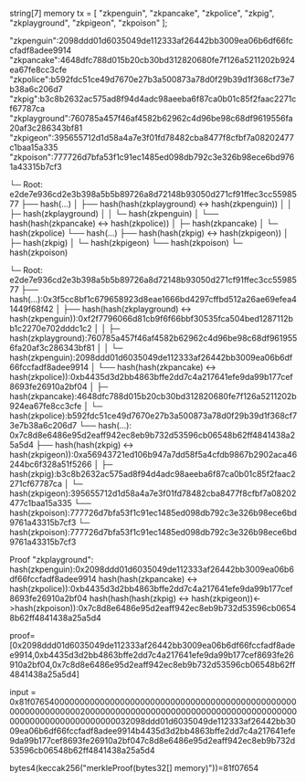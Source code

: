 string[7] memory tx = [
        "zkpenguin",
        "zkpancake",
        "zkpolice",
        "zkpig",
        "zkplayground",
        "zkpigeon",
        "zkpoison"
    ];

"zkpenguin":2098ddd01d6035049de112333af26442bb3009ea06b6df66fccfadf8adee9914
"zkpancake":4648dfc788d015b20cb30bd312820680fe7f126a5211202b924ea67fe8cc3cfe
"zkpolice":b592fdc51ce49d7670e27b3a500873a78d0f29b39d1f368cf73e7b38a6c206d7
"zkpig":b3c8b2632ac575ad8f94d4adc98aeeba6f87ca0b01c85f2faac2271cf67787ca
"zkplayground":760785a457f46af4582b62962c4d96be98c68df9619556fa20af3c286343bf81
"zkpigeon":395655712d1d58a4a7e3f01fd78482cba8477f8cfbf7a08202477c1baa15a335
"zkpoison":777726d7bfa53f1c91ec1485ed098db792c3e326b98ece6bd9761a43315b7cf3

└─ Root: e2de7e936cd2e3b398a5b5b89726a8d72148b93050d271cf91ffec3cc5598577
   ├── hash(...)
   │   ├── hash(hash(zkplayground) <-> hash(zkpenguin))
   │   │    ├─ hash(zkplayground)
   │   │    └─ hash(zkpenguin)
   │   └── hash(hash(zkpancake) <-> hash(zkpolice))
   │        ├─ hash(zkpancake)
   │        └─ hash(zkpolice)
   └── hash(...)
       ├── hash(hash(zkpig) <-> hash(zkpigeon))
       │    ├─ hash(zkpig)
       │    └─ hash(zkpigeon)
       └── hash(zkpoison)
            └─ hash(zkpoison)

└─ Root: e2de7e936cd2e3b398a5b5b89726a8d72148b93050d271cf91ffec3cc5598577
   ├── hash(...):0x3f5cc8bf1c679658923d8eae1666bd4297cffbd512a26ae69efea41449f68f42
   │   ├── hash(hash(zkplayground) <-> hash(zkpenguin)):0xf2f7796066d81cb9f6f66bbf30535fca504bed1287112bb1c2270e702dddc1c2
   │   │    ├─ hash(zkplayground):760785a457f46af4582b62962c4d96be98c68df9619556fa20af3c286343bf81
   │   │    └─ hash(zkpenguin):2098ddd01d6035049de112333af26442bb3009ea06b6df66fccfadf8adee9914
   │   └── hash(hash(zkpancake) <-> hash(zkpolice)):0xb4435d3d2bb4863bffe2dd7c4a217641efe9da99b177cef8693fe26910a2bf04
   │        ├─ hash(zkpancake):4648dfc788d015b20cb30bd312820680fe7f126a5211202b924ea67fe8cc3cfe
   │        └─ hash(zkpolice):b592fdc51ce49d7670e27b3a500873a78d0f29b39d1f368cf73e7b38a6c206d7
   └── hash(...):   0x7c8d8e6486e95d2eaff942ec8eb9b732d53596cb06548b62ff4841438a25a5d4
       ├── hash(hash(zkpig) <-> hash(zkpigeon)):0xa56943721ed106b947a7dd58f5a4cfdb9867b2902aca46244bc6f328a51f5266
       │    ├─ hash(zkpig):b3c8b2632ac575ad8f94d4adc98aeeba6f87ca0b01c85f2faac2271cf67787ca
       │    └─ hash(zkpigeon):395655712d1d58a4a7e3f01fd78482cba8477f8cfbf7a08202477c1baa15a335
       └── hash(zkpoison):777726d7bfa53f1c91ec1485ed098db792c3e326b98ece6bd9761a43315b7cf3
            └─ hash(zkpoison):777726d7bfa53f1c91ec1485ed098db792c3e326b98ece6bd9761a43315b7cf3


Proof "zkplayground":
hash(zkpenguin):0x2098ddd01d6035049de112333af26442bb3009ea06b6df66fccfadf8adee9914
hash(hash(zkpancake) <-> hash(zkpolice)):0xb4435d3d2bb4863bffe2dd7c4a217641efe9da99b177cef8693fe26910a2bf04
hash(hash(hash(zkpig) <-> hash(zkpigeon))<->hash(zkpoison)):0x7c8d8e6486e95d2eaff942ec8eb9b732d53596cb06548b62ff4841438a25a5d4

proof=
[0x2098ddd01d6035049de112333af26442bb3009ea06b6df66fccfadf8adee9914,0xb4435d3d2bb4863bffe2dd7c4a217641efe9da99b177cef8693fe26910a2bf04,0x7c8d8e6486e95d2eaff942ec8eb9b732d53596cb06548b62ff4841438a25a5d4]

input = 
0x81f07654000000000000000000000000000000000000000000000000000000000000002000000000000000000000000000000000000000000000000000000000000000032098ddd01d6035049de112333af26442bb3009ea06b6df66fccfadf8adee9914b4435d3d2bb4863bffe2dd7c4a217641efe9da99b177cef8693fe26910a2bf047c8d8e6486e95d2eaff942ec8eb9b732d53596cb06548b62ff4841438a25a5d4

bytes4(keccak256("merkleProof(bytes32[] memory)"))=81f07654
